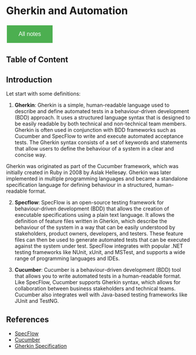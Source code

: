 # Gherkin and Automation

<style>
  .back-button {
    background-color: #4CAF50; /* Green */
    border: none;
    color: white;
    padding: 15px 32px;
    text-align: center;
    text-decoration: none;
    display: inline-block;
    font-size: 16px;
    margin: 4px 2px;
    cursor: pointer;
  }
</style>

<button class="back-button" onclick="window.location.href='https://matiaspakua.github.io/tech.notes.io'">All notes</button>

## Table of Content

## Introduction

Let start with some definitions:

1. **Gherkin**: Gherkin is a simple, human-readable language used to describe and define automated tests in a behaviour-driven development (BDD) approach. It uses a structured language syntax that is designed to be easily readable by both technical and non-technical team members. Gherkin is often used in conjunction with BDD frameworks such as Cucumber and SpecFlow to write and execute automated acceptance tests. The Gherkin syntax consists of a set of keywords and statements that allow users to define the behaviour of a system in a clear and concise way.

Gherkin was originated as part of the Cucumber framework, which was initially created in Ruby in 2008 by Aslak Hellesøy. Gherkin was later implemented in multiple programming languages and became a standalone specification language for defining behaviour in a structured, human-readable format.


2. **Specflow**: SpecFlow is an open-source testing framework for behaviour-driven development (BDD) that allows the creation of executable specifications using a plain text language. It allows the definition of feature files written in Gherkin, which describe the behaviour of the system in a way that can be easily understood by stakeholders, product owners, developers, and testers. These feature files can then be used to generate automated tests that can be executed against the system under test. SpecFlow integrates with popular .NET testing frameworks like NUnit, xUnit, and MSTest, and supports a wide range of programming languages and IDEs.

2. **Cucumber**:  Cucumber is a behaviour-driven development (BDD) tool that allows you to write automated tests in a human-readable format. Like SpecFlow, Cucumber supports Gherkin syntax, which allows for collaboration between business stakeholders and technical teams. Cucumber also integrates well with Java-based testing frameworks like JUnit and TestNG.

## References

 - [SpecFlow](https://specflow.org/)
 - [Cucumber](https://cucumber.io/)
 - [Gherkin Specification](https://cucumber.io/docs/gherkin/)
  